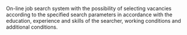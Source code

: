 On-line job search system with the possibility of selecting vacancies according to the specified search parameters in accordance with the education, experience and skills of the searcher, working conditions and additional conditions.
